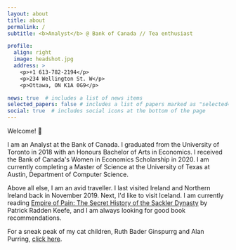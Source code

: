 ```yaml
---
layout: about
title: about
permalink: /
subtitle: <b>Analyst</b> @ Bank of Canada // Tea enthusiast

profile:
  align: right
  image: headshot.jpg
  address: >
    <p>+1 613-782-2194</p>
    <p>234 Wellington St. W</p>
    <p>Ottawa, ON K1A 0G9</p>

news: true  # includes a list of news items
selected_papers: false # includes a list of papers marked as "selected={true}"
social: true  # includes social icons at the bottom of the page
---
```


Welcome! :wave:

I am an Analyst at the Bank of Canada. I graduated from the University of Toronto in 2018 with an Honours Bachelor of Arts in Economics. I received the Bank of Canada's Women in Economics Scholarship in 2020. I am currently completing a Master of Science at the University of Texas at Austin, Department of Computer Science. 

Above all else, I am an avid traveller. I last visited Ireland and Northern Ireland back in November 2019. Next, I'd like to visit Iceland. I am currently reading [Empire of Pain: The Secret History of the Sackler Dynasty](https://www.chapters.indigo.ca/en-ca/books/empire-of-pain-the-secret/0385697546-item.html) by Patrick Radden Keefe, and I am always looking for good book recommendations.

For a sneak peak of my cat children, Ruth Bader Ginspurrg and Alan Purring, [click here](https://minniehcui.github.io/assets/img/ruth_and_alan.JPG).
